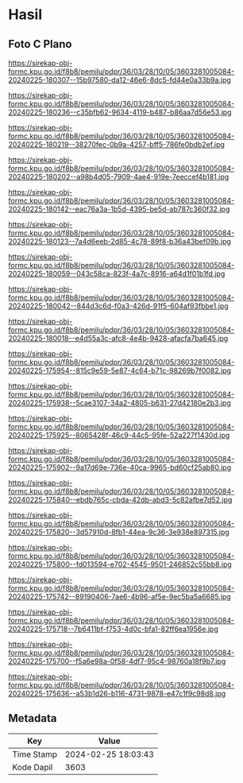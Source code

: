 # Hasil

## Foto C Plano

https://sirekap-obj-formc.kpu.go.id/f8b8/pemilu/pdpr/36/03/28/10/05/3603281005084-20240225-180307--15b97580-da12-46e6-8dc5-fd44e0a33b9a.jpg

https://sirekap-obj-formc.kpu.go.id/f8b8/pemilu/pdpr/36/03/28/10/05/3603281005084-20240225-180236--c35bfb62-9634-4119-b487-b86aa7d56e53.jpg

https://sirekap-obj-formc.kpu.go.id/f8b8/pemilu/pdpr/36/03/28/10/05/3603281005084-20240225-180219--38270fec-0b9a-4257-bff5-786fe0bdb2ef.jpg

https://sirekap-obj-formc.kpu.go.id/f8b8/pemilu/pdpr/36/03/28/10/05/3603281005084-20240225-180202--a98b4d05-7909-4ae4-919e-7eeccef4b181.jpg

https://sirekap-obj-formc.kpu.go.id/f8b8/pemilu/pdpr/36/03/28/10/05/3603281005084-20240225-180142--eac76a3a-1b5d-4395-be5d-ab787c360f32.jpg

https://sirekap-obj-formc.kpu.go.id/f8b8/pemilu/pdpr/36/03/28/10/05/3603281005084-20240225-180123--7a4d6eeb-2d85-4c78-89f8-b36a43bef09b.jpg

https://sirekap-obj-formc.kpu.go.id/f8b8/pemilu/pdpr/36/03/28/10/05/3603281005084-20240225-180059--043c58ca-823f-4a7c-8916-a64d1f01b1fd.jpg

https://sirekap-obj-formc.kpu.go.id/f8b8/pemilu/pdpr/36/03/28/10/05/3603281005084-20240225-180042--844d3c6d-f0a3-426d-91f5-604af93fbbe1.jpg

https://sirekap-obj-formc.kpu.go.id/f8b8/pemilu/pdpr/36/03/28/10/05/3603281005084-20240225-180018--e4d55a3c-afc8-4e4b-9428-afacfa7ba645.jpg

https://sirekap-obj-formc.kpu.go.id/f8b8/pemilu/pdpr/36/03/28/10/05/3603281005084-20240225-175954--815c9e59-5e87-4c64-b71c-98269b7f0082.jpg

https://sirekap-obj-formc.kpu.go.id/f8b8/pemilu/pdpr/36/03/28/10/05/3603281005084-20240225-175938--5cae3107-34a2-4805-b631-27d42180e2b3.jpg

https://sirekap-obj-formc.kpu.go.id/f8b8/pemilu/pdpr/36/03/28/10/05/3603281005084-20240225-175925--8065428f-46c9-44c5-95fe-52a227f1430d.jpg

https://sirekap-obj-formc.kpu.go.id/f8b8/pemilu/pdpr/36/03/28/10/05/3603281005084-20240225-175902--9a17d69e-736e-40ca-9965-bd60cf25ab80.jpg

https://sirekap-obj-formc.kpu.go.id/f8b8/pemilu/pdpr/36/03/28/10/05/3603281005084-20240225-175840--ebdb765c-cbda-42db-abd3-5c82afbe7d52.jpg

https://sirekap-obj-formc.kpu.go.id/f8b8/pemilu/pdpr/36/03/28/10/05/3603281005084-20240225-175820--3d57910d-8fb1-44ea-9c36-3e938e897315.jpg

https://sirekap-obj-formc.kpu.go.id/f8b8/pemilu/pdpr/36/03/28/10/05/3603281005084-20240225-175800--fd013594-e702-4545-9501-246852c55bb8.jpg

https://sirekap-obj-formc.kpu.go.id/f8b8/pemilu/pdpr/36/03/28/10/05/3603281005084-20240225-175742--89190406-7ae6-4b96-af5e-9ec5ba5a6685.jpg

https://sirekap-obj-formc.kpu.go.id/f8b8/pemilu/pdpr/36/03/28/10/05/3603281005084-20240225-175718--7b6411bf-f753-4d0c-bfa1-82ff6ea1956e.jpg

https://sirekap-obj-formc.kpu.go.id/f8b8/pemilu/pdpr/36/03/28/10/05/3603281005084-20240225-175700--f5a6e98a-0f58-4df7-95c4-98760a18f9b7.jpg

https://sirekap-obj-formc.kpu.go.id/f8b8/pemilu/pdpr/36/03/28/10/05/3603281005084-20240225-175636--a53b1d26-b116-4731-9878-e47c1f9c98d8.jpg


## Metadata

| Key        | Value               |
| ---------- | ------------------- |
| Time Stamp | 2024-02-25 18:03:43 |
| Kode Dapil | 3603                |



